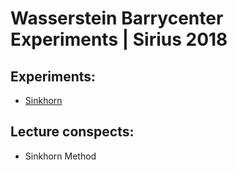 # Wasserstein Barrycenter Experiments | Sirius 2018

## Experiments:
  * [Sinkhorn](https://arxiv.org/pdf/1802.04367.pdf)

## Lecture conspects:
  * Sinkhorn Method

